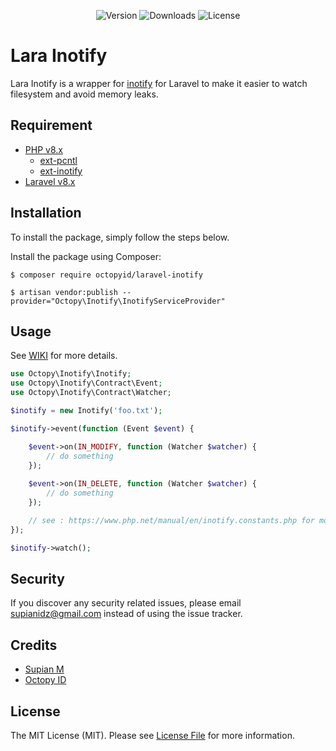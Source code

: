 <p align="center">
    <img src="https://img.shields.io/packagist/v/octopyid/laravel-inotify.svg?style=for-the-badge" alt="Version">
    <img src="https://img.shields.io/packagist/dt/octopyid/laravel-inotify.svg?style=for-the-badge&color=F28D1A" alt="Downloads">
    <img src="https://img.shields.io/packagist/l/octopyid/laravel-inotify.svg?style=for-the-badge" alt="License">
</p>

# Lara Inotify

Lara Inotify is a wrapper for [inotify](https://www.php.net/manual/en/book.inotify.php) for Laravel to make it easier to
watch filesystem and avoid memory leaks.

## Requirement

- [PHP v8.x](https://www.php.net/downloads/)
    - [ext-pcntl](https://www.php.net/manual/en/book.pcntl.php)
    - [ext-inotify](https://www.php.net/manual/en/book.inotify.php)
- [Laravel v8.x](https://laravel.com/)

## Installation

To install the package, simply follow the steps below.

Install the package using Composer:

```
$ composer require octopyid/laravel-inotify

$ artisan vendor:publish --provider="Octopy\Inotify\InotifyServiceProvider"
```

## Usage

See [WIKI](https://github.com/OctopyID/LaraInotify/wiki) for more details.

```php
use Octopy\Inotify\Inotify;
use Octopy\Inotify\Contract\Event;
use Octopy\Inotify\Contract\Watcher;

$inotify = new Inotify('foo.txt');

$inotify->event(function (Event $event) {

    $event->on(IN_MODIFY, function (Watcher $watcher) {
        // do something
    });
    
    $event->on(IN_DELETE, function (Watcher $watcher) {
        // do something
    });

    // see : https://www.php.net/manual/en/inotify.constants.php for more events.
});

$inotify->watch();
```

## Security

If you discover any security related issues, please email [supianidz@gmail.com](mailto:supianidz@gmail.com) instead of
using the issue tracker.

## Credits

- [Supian M](https://github.com/SupianIDz)
- [Octopy ID](https://github.com/OctopyID)

## License

The MIT License (MIT). Please see [License File](LICENSE) for more information.
